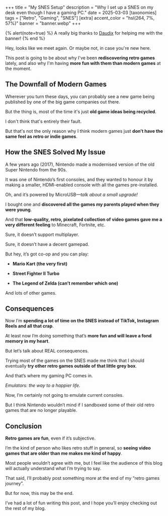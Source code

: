 +++
title = "My SNES Setup"
description = "Why I set up a SNES on my desk even though I have a gaming PC."
date = 2025-03-03
[taxonomies]
tags = ["Retro", "Gaming", "SNES"]
[extra]
accent_color = "hsl(264, 7%, 57%)"
banner = "banner.webp"
+++

{% alert(note=true) %}
A really big thanks to [Daudix](https://daudix.one/) for helping me with the banner!
{% end %}

Hey, looks like we meet again. Or maybe not, in case you're new here.

This post is going to be about why I've been **rediscovering retro games** lately, and also why I'm having **more fun with them than modern games** at the moment.

## The Downfall of Modern Games

Wherever you turn these days, you can probably see a new game being published by one of the big game companies out there.

But the thing is, most of the time it's just **old game ideas being recycled**.

I don't think that's entirely their fault.

But that's not the only reason why I think modern games just **don’t have the same feel as retro or indie games**.

## How the SNES Solved My Issue

A few years ago (2017), Nintendo made a modernised version of the old Super Nintendo from the 90s.

It was one of Nintendo’s first consoles, and they wanted to honour it by making a smaller, HDMI-enabled console with all the games pre-installed.

Oh, and it’s powered by MicroUSB—*talk about a small upgrade!*

I bought one and **discovered all the games my parents played when they were young**.

And that **low-quality, retro, pixelated collection of video games gave me a very different feeling** to Minecraft, Fortnite, etc.

Sure, it doesn’t support multiplayer.

Sure, it doesn’t have a decent gamepad.

But hey, it’s got co-op and you can play:

- **Mario Kart (the very first)**

- **Street Fighter II Turbo**

- **The Legend of Zelda (can’t remember which one)**

And lots of other games.

## Consequences

Now I’m **spending a lot of time on the SNES instead of TikTok, Instagram Reels and all that crap**.

At least now I’m doing something that’s **more fun and will leave a fond memory in my heart**.

But let’s talk about REAL consequences.

Trying most of the games on the SNES made me think that I should eventually **try other retro games outside of that little grey box**.

And that’s where my gaming PC comes in.

*Emulators: the way to a happier life.*

Now, I’m certainly not going to emulate current consoles.

But I think Nintendo wouldn’t mind if I sandboxed some of their old retro games that are no longer playable.

## Conclusion

**Retro games are fun**, even if it’s subjective.

I’m the kind of person who likes retro stuff in general, so **seeing video games that are older than me makes me kind of happy**.

Most people wouldn’t agree with me, but I feel like the audience of this blog will actually understand what I’m trying to say.

That said, I’ll probably post something more at the end of my “retro games journey”.

But for now, this may be the end.

I’ve had a lot of fun writing this post, and I hope you’ll enjoy checking out the rest of my blog.
